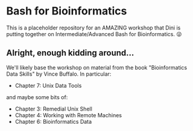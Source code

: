 # Bash for Bioinformatics

This is a placeholder repository for an AMAZING workshop that Dini is putting together on Intermediate/Advanced Bash for Bioinformatics.  😜

## Alright, enough kidding around...

We'll likely base the workshop on material from the book "Bioinformatics Data Skills" by Vince Buffalo.  In particular:

- Chapter 7: Unix Data Tools 

and maybe some bits of:

- Chapter 3: Remedial Unix Shell
- Chapter 4: Working with Remote Machines
- Chapter 6: Bioinformatics Data



